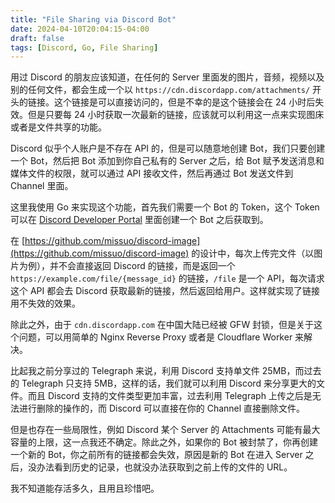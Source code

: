```yaml
---
title: "File Sharing via Discord Bot"
date: 2024-04-10T20:04:15-04:00
draft: false
tags: [Discord, Go, File Sharing]
---
```


用过 Discord 的朋友应该知道，在任何的 Server 里面发的图片，音频，视频以及别的任何文件，都会生成一个以 `https://cdn.discordapp.com/attachments/` 开头的链接。这个链接是可以直接访问的，但是不幸的是这个链接会在 24 小时后失效。但是只要每 24 小时获取一次最新的链接，应该就可以利用这一点来实现图床或者是文件共享的功能。

Discord 似乎个人账户是不存在 API 的，但是可以随意地创建 Bot，我们只要创建一个 Bot，然后把 Bot 添加到你自己私有的 Server 之后，给 Bot 赋予发送消息和媒体文件的权限，就可以通过 API 接收文件，然后再通过 Bot 发送文件到 Channel 里面。

这里我使用 Go 来实现这个功能，首先我们需要一个 Bot 的 Token，这个 Token 可以在 [Discord Developer Portal](https://discord.com/developers/applications) 里面创建一个 Bot 之后获取到。

在 [https://github.com/missuo/discord-image](https://github.com/missuo/discord-image) 的设计中，每次上传完文件（以图片为例），并不会直接返回 Discord 的链接，而是返回一个 `https://example.com/file/{message_id}` 的链接，`/file` 是一个 API，每次请求这个 API 都会去 Discord 获取最新的链接，然后返回给用户。这样就实现了链接用不失效的效果。

除此之外，由于 `cdn.discordapp.com` 在中国大陆已经被 GFW 封锁，但是关于这个问题，可以用简单的 Nginx Reverse Proxy 或者是 Cloudflare Worker 来解决。

比起我之前分享过的 Telegraph 来说，利用 Discord 支持单文件 25MB，而过去的 Telegraph 只支持 5MB，这样的话，我们就可以利用 Discord 来分享更大的文件。而且 Discord 支持的文件类型更加丰富，过去利用 Telegraph 上传之后是无法进行删除的操作的，而 Discord 可以直接在你的 Channel 直接删除文件。

但是也存在一些局限性，例如 Discord 某个 Server 的 Attachments 可能有最大容量的上限，这一点我还不确定。除此之外，如果你的 Bot 被封禁了，你再创建一个新的 Bot，你之前所有的链接都会失效，原因是新的 Bot 在进入 Server 之后，没办法看到历史的记录，也就没办法获取到之前上传的文件的 URL。

我不知道能存活多久，且用且珍惜吧。